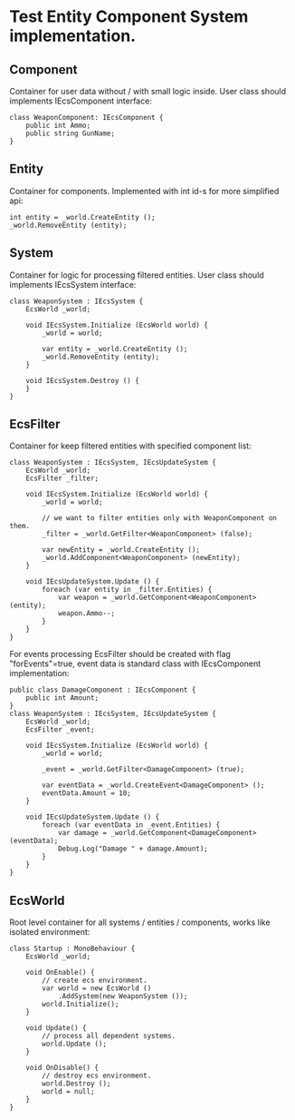 # Test Entity Component System implementation.

## Component
Container for user data without / with small logic inside. User class should implements IEcsComponent interface:
```
class WeaponComponent: IEcsComponent {
    public int Ammo;
    public string GunName;
}
```

## Entity
Сontainer for components. Implemented with int id-s for more simplified api:
```
int entity = _world.CreateEntity ();
_world.RemoveEntity (entity);
```

## System
Сontainer for logic for processing filtered entities. User class should implements IEcsSystem interface:
```
class WeaponSystem : IEcsSystem {
    EcsWorld _world;

    void IEcsSystem.Initialize (EcsWorld world) {
        _world = world;

        var entity = _world.CreateEntity ();
        _world.RemoveEntity (entity);
    }

    void IEcsSystem.Destroy () {
    }
}
```

## EcsFilter
Container for keep filtered entities with specified component list:
```
class WeaponSystem : IEcsSystem, IEcsUpdateSystem {
    EcsWorld _world;
    EcsFilter _filter;

    void IEcsSystem.Initialize (EcsWorld world) {
        _world = world;

        // we want to filter entities only with WeaponComponent on them.
        _filter = _world.GetFilter<WeaponComponent> (false);
        
        var newEntity = _world.CreateEntity ();
        _world.AddComponent<WeaponComponent> (newEntity);
    }

    void IEcsUpdateSystem.Update () {
        foreach (var entity in _filter.Entities) {
            var weapon = _world.GetComponent<WeaponComponent> (entity);
            weapon.Ammo--;
        }
    }
}
```
For events processing EcsFilter should be created with flag "forEvents"=true,
event data is standard class with IEcsComponent implementation:
```
public class DamageComponent : IEcsComponent {
    public int Amount;
}
class WeaponSystem : IEcsSystem, IEcsUpdateSystem {
    EcsWorld _world;
    EcsFilter _event;

    void IEcsSystem.Initialize (EcsWorld world) {
        _world = world;

        _event = _world.GetFilter<DamageComponent> (true);
        
        var eventData = _world.CreateEvent<DamageComponent> ();
        eventData.Amount = 10;
    }

    void IEcsUpdateSystem.Update () {
        foreach (var eventData in _event.Entities) {
            var damage = _world.GetComponent<DamageComponent> (eventData);
            Debug.Log("Damage " + damage.Amount);
        }
    }
}
```

## EcsWorld
Root level container for all systems / entities / components, works like isolated environment:
```
class Startup : MonoBehaviour {
    EcsWorld _world;

    void OnEnable() {
        // create ecs environment.
        var world = new EcsWorld ()
            .AddSystem(new WeaponSystem ());
        world.Initialize();
    }
    
    void Update() {
        // process all dependent systems.
        world.Update ();
    }

    void OnDisable() {
        // destroy ecs environment.
        world.Destroy ();
        world = null;
    }
}
```